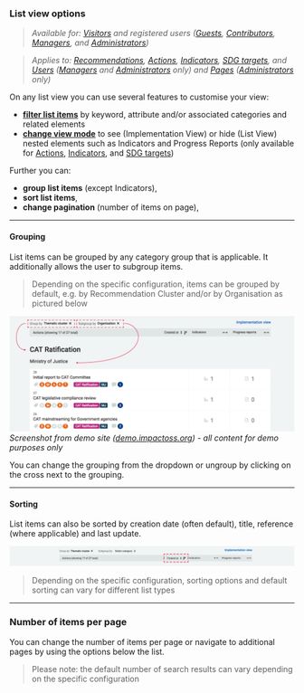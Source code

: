 ### List view options

> _Available for: [Visitors](/visitors/visitor.md) and registered users ([Guests](/guests/guest.md), [Contributors](/contributors/contributor.md), [Managers](/managers/manager.md), and [Administrators](/admins/admin.md))_

> _Applies to: [Recommendations](/visitors/recommendations.md), [Actions](/visitors/actions.md), [Indicators](/visitors/indicators.md), [SDG targets](/visitors/sdg-targets.md), and [Users](/managers/users-admin.md) ([Managers](/managers/manager.md) and [Administrators](/admins/admin.md) only) and [Pages](/admins/pages.md) ([Administrators](/admins/admin.md) only)_

On any list view you can use several features to customise your view:

* **[filter list items](/visitors/lists-filter.md)** by keyword, attribute and/or associated categories and related elements
* **[change view mode](/visitors/lists-mode.md)** to see (Implementation View) or hide (List View) nested elements such as Indicators and Progress Reports (only available for [Actions](/visitors/actions.md), [Indicators](/visitors/indicators.md), and [SDG targets](/visitors/sdg-targets.md))

Further you can:

* **group list items** (except Indicators),
* **sort list items**,
* **change pagination** (number of items on page),

---

#### Grouping

List items can be grouped by any category group that is applicable. It additionally allows the user to subgroup items.

> Depending on the specific configuration, items can be grouped by default, e.g. by Recommendation Cluster and/or by Organisation as pictured below

![](/assets/v-actions-grouping.png)  
_Screenshot from demo site ([demo.impactoss.org](https://demo.impactoss.org)) - all content for demo purposes only_

You can change the grouping from the dropdown or ungroup by clicking on the cross next to the grouping.

---

#### Sorting

List items can also be sorted by creation date (often default), title, reference (where applicable) and last update.

![](/assets/v-action-list-sorting.png)

> Depending on the specific configuration, sorting options and default sorting can vary for different list types

---

### Number of items per page

You can change the number of items per page or navigate to additional pages by using the options below the list.

> Please note: the default number of search results can vary depending on the specific configuration
